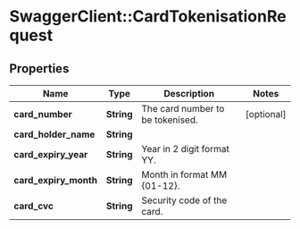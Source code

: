 # SwaggerClient::CardTokenisationRequest

## Properties
Name | Type | Description | Notes
------------ | ------------- | ------------- | -------------
**card_number** | **String** | The card number to be tokenised. | [optional] 
**card_holder_name** | **String** |  | 
**card_expiry_year** | **String** | Year in 2 digit format YY. | 
**card_expiry_month** | **String** | Month in format MM {01-12}. | 
**card_cvc** | **String** | Security code of the card. | 

